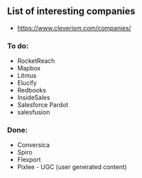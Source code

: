 ## List of interesting companies

* https://www.cleverism.com/companies/

### To do:
* RocketReach
* Mapbox
* Litmus
* Elucify
* Redbooks
* InsideSales
* Salesforce Pardot
* salesfusion

### Done:
* Conversica
* Spiro
* Flexport
* Pixlee - UGC (user generated content)

